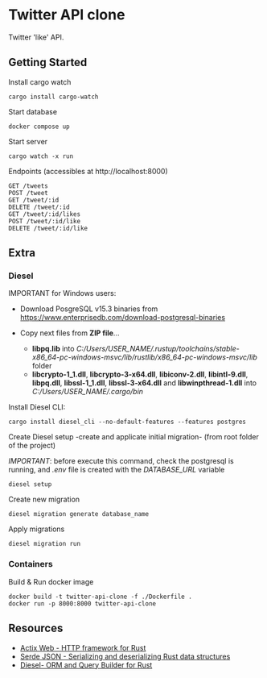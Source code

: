 # Twitter API clone

Twitter 'like' API.

## Getting Started

Install cargo watch

```
cargo install cargo-watch
```

Start database

```
docker compose up
```

Start server

```
cargo watch -x run
```

Endpoints (accessibles at http://localhost:8000)

```
GET /tweets
POST /tweet
GET /tweet/:id
DELETE /tweet/:id
GET /tweet/:id/likes
POST /tweet/:id/like
DELETE /tweet/:id/like
```

## Extra

### Diesel

IMPORTANT for Windows users:

- Download PosgreSQL v15.3 binaries from https://www.enterprisedb.com/download-postgresql-binaries
- Copy next files from **ZIP file**...

  - **libpq.lib** into _C:/Users/USER_NAME/.rustup/toolchains/stable-x86_64-pc-windows-msvc/lib/rustlib/x86_64-pc-windows-msvc/lib_ folder
  - **libcrypto-1_1.dll**, **libcrypto-3-x64.dll**, **libiconv-2.dll**, **libintl-9.dll**, **libpq.dll**, **libssl-1_1.dll**, **libssl-3-x64.dll** and **libwinpthread-1.dll** into _C:/Users/USER_NAME/.cargo/bin_

Install Diesel CLI:

```
cargo install diesel_cli --no-default-features --features postgres
```

Create Diesel setup -create and applicate initial migration- (from root folder of the project)

_IMPORTANT_: before execute this command, check the postgresql is running, and _.env_ file is created with the _DATABASE_URL_ variable

```
diesel setup
```

Create new migration

```
diesel migration generate database_name
```

Apply migrations

```
diesel migration run
```

### Containers

Build & Run docker image

```
docker build -t twitter-api-clone -f ./Dockerfile .
docker run -p 8000:8000 twitter-api-clone
```

## Resources

- [Actix Web - HTTP framework for Rust](https://crates.io/crates/actix-web)
- [Serde JSON - Serializing and deserializing Rust data structures](https://crates.io/crates/serde_json)
- [Diesel- ORM and Query Builder for Rust](https://diesel.rs/guides/getting-started)
